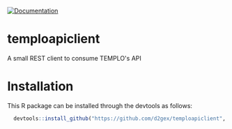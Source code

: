 [![Documentation](https://img.shields.io/badge/documentation-temploapiclient-orange.svg?colorB=E91E63)](https://d2gex.github.io/temploapiclient/)
# temploapiclient
A small REST client to consume TEMPLO's API

# Installation
This R package can be installed through the devtools as follows:
```r 
  devtools::install_github("https://github.com/d2gex/temploapiclient", dep=TRUE)
```
